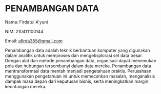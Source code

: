 # PENAMBANGAN DATA

Nama: Firdatul A'yuni 

NIM: 210411100144

Email: afirda355@gmail.com


Penambangan data adalah teknik berbantuan komputer yang digunakan dalam analitik untuk memproses dan mengeksplorasi set data besar. Dengan alat dan metode penambangan data, organisasi dapat menemukan pola dan hubungan tersembunyi dalam data mereka. Penambangan data mentransformasi data mentah menjadi pengetahuan praktis. Perusahaan menggunakan pengetahuan ini untuk memecahkan masalah, menganalisis dampak masa depan dari keputusan bisnis, serta meningkatkan margin keuntungan mereka.

```{tableofcontents}
```
